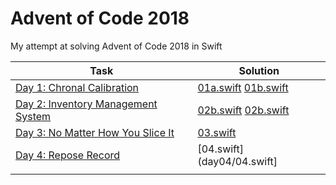 # Advent of Code 2018

My attempt at solving Advent of Code 2018 in Swift

| Task                                                                      | Solution                                                   |
| ---                                                                       | ---                                                        |
| [Day 1: Chronal Calibration](https://adventofcode.com/2018/day/1)         | [01a.swift](day01/01a.swift)  [01b.swift](day01/01b.swift) |
| [Day 2: Inventory Management System](https://adventofcode.com/2018/day/2) | [02b.swift](day02/02a.swift)  [02b.swift](day02/02b.swift) |
| [Day 3: No Matter How You Slice It](https://adventofcode.com/2018/day/3)  | [03.swift](day03/03.swift)                                 |
| [Day 4: Repose Record](https://adventofcode.com/2018/day/4)               | [04.swift](day04/04.swift]                                 |
|                                                                           |                                                            |

